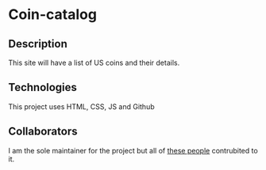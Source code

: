 # Coin-catalog

## Description
This site will have a list of US coins and their details.

## Technologies 
This project uses HTML, CSS, JS and Github

## Collaborators
I am the sole maintainer for the project but all of [these people](https://github.com/Coin-Catalog/Coin-catalog/graphs/contributors) contrubited to it.